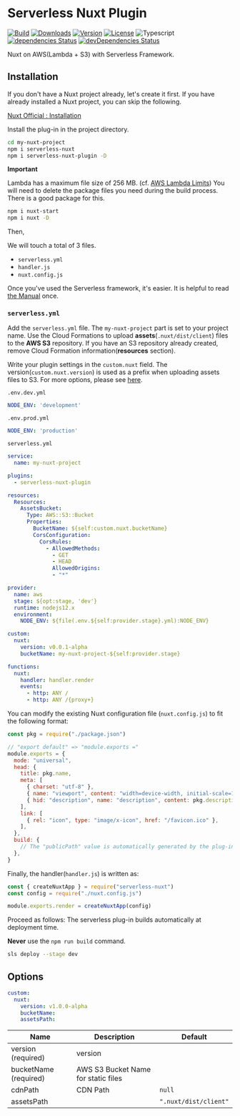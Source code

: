 # Serverless Nuxt Plugin

<p>
  <a href="https://travis-ci.org/wan2land/serverless-nuxt"><img alt="Build" src="https://img.shields.io/travis/wan2land/serverless-nuxt.svg?style=flat-square" /></a>
  <a href="https://npmcharts.com/compare/serverless-nuxt?minimal=true"><img alt="Downloads" src="https://img.shields.io/npm/dt/serverless-nuxt.svg?style=flat-square" /></a>
  <a href="https://www.npmjs.com/package/serverless-nuxt"><img alt="Version" src="https://img.shields.io/npm/v/serverless-nuxt.svg?style=flat-square" /></a>
  <a href="https://www.npmjs.com/package/serverless-nuxt"><img alt="License" src="https://img.shields.io/npm/l/serverless-nuxt.svg?style=flat-square" /></a>
  <img alt="Typescript" src="https://img.shields.io/badge/language-Typescript-007acc.svg?style=flat-square" />
  <br />
  <a href="https://david-dm.org/wan2land/serverless-nuxt"><img alt="dependencies Status" src="https://img.shields.io/david/wan2land/serverless-nuxt.svg?style=flat-square" /></a>
  <a href="https://david-dm.org/wan2land/serverless-nuxt?type=dev"><img alt="devDependencies Status" src="https://img.shields.io/david/dev/wan2land/serverless-nuxt.svg?style=flat-square" /></a>
</p>

Nuxt on AWS(Lambda + S3) with Serverless Framework.

## Installation

If you don't have a Nuxt project already, let's create it first. If you have already installed a Nuxt project, you can skip the following.

[Nuxt Official : Installation](https://nuxtjs.org/guide/installation/)

Install the plug-in in the project directory.

```bash
cd my-nuxt-project
npm i serverless-nuxt
npm i serverless-nuxt-plugin -D
```

**Important**

Lambda has a maximum file size of 256 MB. (cf. [AWS Lambda Limits](https://docs.aws.amazon.com/lambda/latest/dg/limits.html))
You will need to delete the package files you need during the build process. There is a good package for this.

```bash
npm i nuxt-start
npm i nuxt -D
```

Then,

We will touch a total of 3 files.

- `serverless.yml`
- `handler.js`
- `nuxt.config.js`

Once you've used the Serverless framework, it's easier. It is helpful to read [the Manual](https://serverless.com/framework/docs/providers/aws/guide/quick-start/) once.

### `serverless.yml`

Add the `serverless.yml` file. The `my-nuxt-project` part is set to your project name. Use the Cloud Formations to upload **assets**(`.nuxt/dist/client`) files to the **AWS S3** repository. If you have an S3 repository already created, remove Cloud Formation information(**resources** section).

Write your plugin settings in the `custom.nuxt` field.  The version(`custom.nuxt.version`) is used as a prefix when uploading assets files to S3. For more options, please see [here](#Options).

`.env.dev.yml`

```yml
NODE_ENV: 'development'
```

`.env.prod.yml`

```yml
NODE_ENV: 'production'
```

`serverless.yml`

```yml
service:
  name: my-nuxt-project

plugins:
  - serverless-nuxt-plugin

resources:
  Resources:
    AssetsBucket:
      Type: AWS::S3::Bucket
      Properties:
        BucketName: ${self:custom.nuxt.bucketName}
        CorsConfiguration:
          CorsRules:
            - AllowedMethods:
              - GET
              - HEAD
              AllowedOrigins:
              - "*"

provider:
  name: aws
  stage: ${opt:stage, 'dev'}
  runtime: nodejs12.x
  environment:
    NODE_ENV: ${file(.env.${self:provider.stage}.yml):NODE_ENV}

custom:
  nuxt:
    version: v0.0.1-alpha
    bucketName: my-nuxt-project-${self:provider.stage}

functions:
  nuxt:
    handler: handler.render
    events:
      - http: ANY /
      - http: ANY /{proxy+}
```

You can modify the existing Nuxt configuration file (`nuxt.config.js`) to fit the following format:

```js
const pkg = require("./package.json")

// "export default" => "module.exports ="
module.exports = {
  mode: "universal",
  head: {
    title: pkg.name,
    meta: [
      { charset: "utf-8" },
      { name: "viewport", content: "width=device-width, initial-scale=1" },
      { hid: "description", name: "description", content: pkg.description },
    ],
    link: [
      { rel: "icon", type: "image/x-icon", href: "/favicon.ico" },
    ],
  },
  build: {
    // The "publicPath" value is automatically generated by the plug-in
  },
}
```

Finally, the handler(`handler.js`) is written as:

```js
const { createNuxtApp } = require("serverless-nuxt")
const config = require("./nuxt.config.js")

module.exports.render = createNuxtApp(config)
```

Proceed as follows: The serverless plug-in builds automatically at deployment time.

**Never** use the `npm run build` command.

```bash
sls deploy --stage dev
```

## Options

```yml
custom:
  nuxt:
    version: v1.0.0-alpha
    bucketName:
    assetsPath:
```

Name                 | Description | Default
---------------------| ----------- | ------- |
version (required)   | version     |
bucketName (required)| AWS S3 Bucket Name for static files
cdnPath              | CDN Path    | `null` 
assetsPath           |  | `".nuxt/dist/client"`
